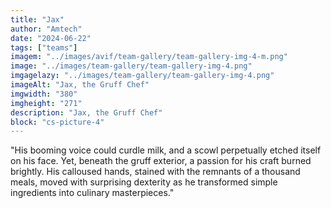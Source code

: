 ```yaml
---
title: "Jax"
author: "Amtech"
date: "2024-06-22"
tags: ["teams"]
imagem: "../images/avif/team-gallery/team-gallery-img-4-m.png"
image: "../images/team-gallery/team-gallery-img-4.png"
imgagelazy: "../images/team-gallery/team-gallery-img-4.png"
imageAlt: "Jax, the Gruff Chef"
imgwidth: "380"
imgheight: "271"
description: "Jax, the Gruff Chef"
block: "cs-picture-4"
---
```


"His booming voice could curdle milk, and a scowl perpetually etched itself on his face. Yet, beneath the gruff exterior, a passion for his craft burned brightly. His calloused hands, stained with the remnants of a thousand meals, moved with surprising dexterity as he transformed simple ingredients into culinary masterpieces."
